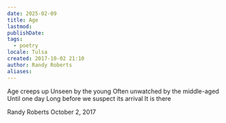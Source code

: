 ```yaml
---
date: 2025-02-09
title: Age
lastmod: 
publishDate: 
tags:
  - poetry
locale: Tulsa
created: 2017-10-02 21:10
author: Randy Roberts
aliases:
---
```


Age creeps up
Unseen by the young
Often unwatched by the middle-aged
Until one day
Long before we suspect its arrival
It is there

Randy Roberts October 2, 2017